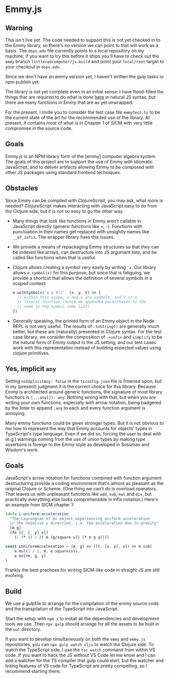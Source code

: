 
# Emmy.js

## Warning

This isn't live yet. The code needed to support this is not yet
checked in to the Emmy library, so there's no version we can point
to that will work as a basis. The `deps.edn` file currently points
to a local repository on my machine; if you want to try this before
it ships you'll have to check out the `emmy` branch
`littleredcomputer/js-build` and point your `local/root` target
to your checkout in `deps.edn`.

Since we don't have an emmy version yet, I haven't written the gulp
tasks to npm publish yet.

The library is not yet complete even in an initial sense: I have
flood-filled the things that are required to do what is
done [here](https://kloimhardt.github.io/blog/html/sicmutils-as-js-book-part1.html)
in natural JS syntax, but there are many functions in Emmy that are
as yet unwrapped.

For the present, I invite you to consider the test case file `emmyTest.ts`
to be the current state of the art for the recommended use of the library.
At present, it contains most of what is in Chapter 1 of SICM with very
little compromise in the source code.

## Goals

Emmy.js is an NPM library form of the [emmy] computer algebra system.
The goals of this project are to support the use of Emmy with
idiomatic JavaScript, and to deliver artifacts allowing Emmy to
be composed with other JS packages using standard frontend techniques.

## Obstacles

Since Emmy can be compiled with ClojureScript, you may ask, what more
is needed? ClojureScript makes interacting with JavaScript easy to do
from the Clojure side, but it is not so easy to go the other way.

- Many things that look like functions in Emmy aren't callable in
  JavaScript directly (generic functions like +, -). Functions with
  punctuation in their names get replaced with unsightly names like
  `__GT_infix`. The wrapper library fixes this issues.

- We provide a means of repackaging Emmy structures so that they can
  be indexed like arrays, can destructure into JS argument lists, and
  be called like functions when that is useful.

- Clojure allows creating a symbol very easily by writing `'x`.
  Our library allows `e.symbol(x)` for this purpose, but since that
  is fatiguing, we provide a shortcut that allows the definition
  of several symbols in a scoped context:

  ```js
  e.withSymbols('x y V()', (x, y, V) => {
    // within this scope, x and y are symbols, and V is a
    // literal function (since we appended parentheses to the
    // name in the symbol name list).
  })
  ```

- Generally speaking, the printed form of an Emmy object in the Node
  REPL is not very useful. The results of `.toString()` are generally
  much better, but these are (naturally) presented in Clojure syntax.
  For the test case library, we consider the composition of `->infix` and `simplify` to be the natural form of Emmy output in the JS setting,
  and our test cases work with this representation instead of building
  expected values using clojure primitives.

## Yes, implicit `any`

Setting `noImplicitAny: false` in the `tsconfig.json` file is
frowned upon, but in my (present) judgment it is the correct
choice for this library. Because Emmy is architected around
generic functions, the signature of most library functions is
`(...any[]): any`. Nothing wrong with that, but when you are writing
your own functions, especially with arrow notation, being
badgered by the linter to append `:any` to each and every function
argument is annoying.

Many emmy functions could be given stronger types. But it is
not obvious to me how to represent the way that Emmy accounts
for objects' types in TypeScript's type language. Even if we
did so, forcing the user to deal with (e.g.) warnings coming from the
use of union types by making type assertions is foreign to the
Emmy style as developed in Sussman and Wisdom's work.

## Goals

JavaScript's arrow notation for functions combined with function
argument destructuring provide a coding environment that's almost
as pleasant as the original Clojure or Scheme. (One thing we can't
do is overload operators. That leaves us with unpleasant functions
like `add`, `sub`, `mul` and `div`, but practically everything
else looks comprehensible in infix notation.) Here's an example from
SICM chapter 1:

```clojure
(defn L-uniform-acceleration
  "The Lagrangian of an object experiencing uniform acceleration
  in the negative y direction, i.e. the acceleration due to gravity"
  [m g]
  (fn [[_ [_ y] v]]
    (- (* (/ 1 2) m (g/square v)) (* m g y))))
```

```js
const LUniformAcceleration = (m, g) => ([t, [x, y], v]) => e.sub(
    e.mul(1 / 2, m, e.square(v)),
    e.mul(m, g, y)
)
```

Frankly the best practices for writing SICM-like code in straight
JS are still evolving.

## Build

We use a gulpfile to arrange for the compilation of the emmy source
code and the transpilation of the TypeScript into JavaScript.

Start the setup with `npm i` to install all the dependencies and
development tools we use. Then `npx gulp` should arrange for all the
assets to be built in the `out` directory.

If you want to develop simultaneously on both the `emmy` and `emmy.js`
repositories, you can `npx gulp watch_cljs` to watch the Clojure side.
To watch the TypeScript side, I use the `tsc watch` command from
within VS code. If you want to hack the JS without VS Code let me know
and I can add a watcher for the TS compiler that gulp could start,
but the watcher and linting features of VS code for TypeScript are
pretty compelling, so I recommend starting there.
